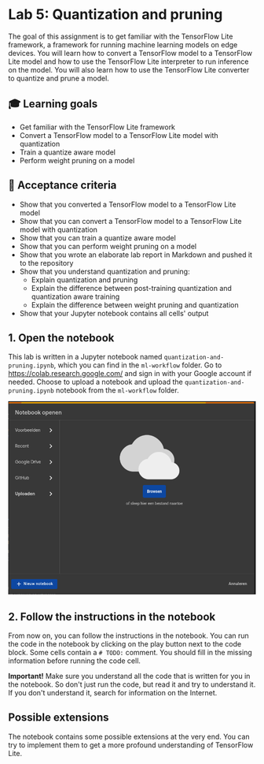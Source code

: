 # Lab 5: Quantization and pruning

The goal of this assignment is to get familiar with the TensorFlow Lite framework, a framework for running machine learning models on edge devices. You will learn how to convert a TensorFlow model to a TensorFlow Lite model and how to use the TensorFlow Lite interpreter to run inference on the model. You will also learn how to use the TensorFlow Lite converter to quantize and prune a model.

## :mortar_board: Learning goals

- Get familiar with the TensorFlow Lite framework
- Convert a TensorFlow model to a TensorFlow Lite model with quantization
- Train a quantize aware model
- Perform weight pruning on a model

## :memo: Acceptance criteria

- Show that you converted a TensorFlow model to a TensorFlow Lite model
- Show that you can convert a TensorFlow model to a TensorFlow Lite model with quantization
- Show that you can train a quantize aware model
- Show that you can perform weight pruning on a model
- Show that you wrote an elaborate lab report in Markdown and pushed it to the repository
- Show that you understand quantization and pruning:
  - Explain quantization and pruning
  - Explain the difference between post-training quantization and quantization aware training
  - Explain the difference between weight pruning and quantization
- Show that your Jupyter notebook contains all cells' output

## 1. Open the notebook

This lab is written in a Jupyter notebook named `quantization-and-pruning.ipynb`, which you can find in the `ml-workflow` folder. Go to <https://colab.research.google.com/> and sign in with your Google account if needed. Choose to upload a notebook and upload the `quantization-and-pruning.ipynb` notebook from the `ml-workflow` folder.

![Upload notebook](./img/05-quantization-and-pruning/upload-notebook.png)

## 2. Follow the instructions in the notebook

From now on, you can follow the instructions in the notebook. You can run the code in the notebook by clicking on the play button next to the code block. Some cells contain a `# TODO:` comment. You should fill in the missing information before running the code cell.

**Important!** Make sure you understand all the code that is written for you in the notebook. So don't just run the code, but read it and try to understand it. If you don't understand it, search for information on the Internet.

## Possible extensions

The notebook contains some possible extensions at the very end. You can try to implement them to get a more profound understanding of TensorFlow Lite.
